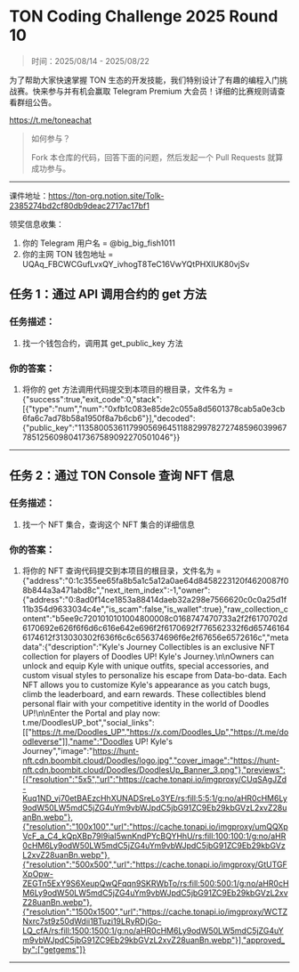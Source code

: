# TON Coding Challenge 2025 Round 10

> 时间：2025/08/14 - 2025/08/22

为了帮助大家快速掌握 TON 生态的开发技能，我们特别设计了有趣的编程入门挑战赛。快来参与并有机会赢取 Telegram Premium 大会员！详细的比赛规则请查看群组公告。

https://t.me/toneachat

> 如何参与？
>
> Fork 本仓库的代码，回答下面的问题，然后发起一个 Pull Requests 就算成功参与。

---

课件地址：https://ton-org.notion.site/Tolk-2385274bd2cf80db9deac2717ac17bf1

领奖信息收集：
1. 你的 Telegram 用户名 = @big_big_fish1011
2. 你的主网 TON 钱包地址 = UQAq_FBCWCGufLvxQY_ivhogT8TeC16VwYQtPHXlUK80vjSv


## 任务 1：通过 API 调用合约的 get 方法
### 任务描述：

1. 找一个钱包合约，调用其 get_public_key 方法

### 你的答案：

1. 将你的 get 方法调用代码提交到本项目的根目录，文件名为 = {"success":true,"exit_code":0,"stack":[{"type":"num","num":"0xfb1c083e85de2c055a8d5601378cab5a0e3cb6fa6c7ad78b58a1950f8a7b6cb6"}],"decoded":{"public_key":"113580053611799056964511882997827274859603996778512560980417367589092270501046"}}

---

## 任务 2：通过 TON Console 查询 NFT 信息

### 任务描述：

1. 找一个 NFT 集合，查询这个 NFT 集合的详细信息

### 你的答案：

1. 将你的 NFT 查询代码提交到本项目的根目录，文件名为 =  {"address":"0:1c355ee65fa8b5a1c5a12a0ae64d8458223120f4620087f08b844a3a471abd8c","next_item_index":-1,"owner":{"address":"0:8ad0f14ce1853a88414daeb32a298e7566620c0c0a25d1f11b354d9633034c4e","is_scam":false,"is_wallet":true},"raw_collection_content":"b5ee9c7201010101004800008c0168747470733a2f2f6170702d6170692e626f6f6d6c616e642e696f2f6170692f776562332f6d657461646174612f313030302f636f6c6c656374696f6e2f67656e6572616c","metadata":{"description":"Kyle's Journey Collectibles is an exclusive NFT collection for players of Doodles UP! Kyle's Journey.\n\nOwners can unlock and equip Kyle with unique outfits, special accessories, and custom visual styles to personalize his escape from Data-bo-data. Each NFT allows you to customize Kyle's appearance as you catch bugs, climb the leaderboard, and earn rewards. These collectibles blend personal flair with your competitive identity in the world of Doodles UP!\n\nEnter the Portal and play now: t.me/DoodlesUP_bot","social_links":[["https://t.me/Doodles_UP","https://x.com/Doodles_Up","https://t.me/doodleverse"]],"name":"Doodles UP! Kyle's Journey","image":"https://hunt-nft.cdn.boombit.cloud/Doodles/logo.jpg","cover_image":"https://hunt-nft.cdn.boombit.cloud/Doodles/DoodlesUp_Banner_3.png"},"previews":[{"resolution":"5x5","url":"https://cache.tonapi.io/imgproxy/CUqSAgJZd-Kuq1ND_vj70etBAEzcHhXUNADSreLo3YE/rs:fill:5:5:1/g:no/aHR0cHM6Ly9odW50LW5mdC5jZG4uYm9vbWJpdC5jbG91ZC9Eb29kbGVzL2xvZ28uanBn.webp"},{"resolution":"100x100","url":"https://cache.tonapi.io/imgproxy/umQQXpVcF_a_C4_kQpXBp79l9iaI5wnKndPYcBQYHhU/rs:fill:100:100:1/g:no/aHR0cHM6Ly9odW50LW5mdC5jZG4uYm9vbWJpdC5jbG91ZC9Eb29kbGVzL2xvZ28uanBn.webp"},{"resolution":"500x500","url":"https://cache.tonapi.io/imgproxy/GtUTGFXpOpw-ZEGTn5ExY9S6XeupQwQFqqn9SKRWbTo/rs:fill:500:500:1/g:no/aHR0cHM6Ly9odW50LW5mdC5jZG4uYm9vbWJpdC5jbG91ZC9Eb29kbGVzL2xvZ28uanBn.webp"},{"resolution":"1500x1500","url":"https://cache.tonapi.io/imgproxy/WCTZNxrc7st9z50dWdii1BTuzi19LRyRDjGo-LQ_cfA/rs:fill:1500:1500:1/g:no/aHR0cHM6Ly9odW50LW5mdC5jZG4uYm9vbWJpdC5jbG91ZC9Eb29kbGVzL2xvZ28uanBn.webp"}],"approved_by":["getgems"]}
---


